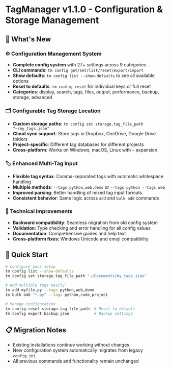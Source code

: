 # TagManager v1.1.0 - Configuration & Storage Management

## 🎯 What's New

### ⚙️ **Configuration Management System**

- **Complete config system** with 27+ settings across 9 categories
- **CLI commands**: `tm config get/set/list/reset/export/import`
- **Show defaults**: `tm config list --show-defaults` to see all available options
- **Reset to defaults**: `tm config reset` for individual keys or full reset
- **Categories**: display, search, tags, files, output, performance, backup, storage, advanced

### 🗂️ **Configurable Tag Storage Location**

- **Custom storage paths**: `tm config set storage.tag_file_path "~/my_tags.json"`
- **Cloud sync support**: Store tags in Dropbox, OneDrive, Google Drive folders
- **Project-specific**: Different tag databases for different projects
- **Cross-platform**: Works on Windows, macOS, Linux with `~` expansion

### 🏷️ **Enhanced Multi-Tag Input**

- **Flexible tag syntax**: Comma-separated tags with automatic whitespace handling
- **Multiple methods**: `--tags python,web,demo` or `--tags python --tags web`
- **Improved parsing**: Better handling of mixed tag input formats
- **Consistent behavior**: Same logic across `add` and `bulk add` commands

### 🔧 **Technical Improvements**

- **Backward compatibility**: Seamless migration from old config system
- **Validation**: Type checking and error handling for all config values
- **Documentation**: Comprehensive guides and help text
- **Cross-platform fixes**: Windows Unicode and emoji compatibility

## 🚀 **Quick Start**

```bash
# Configure your setup
tm config list --show-defaults
tm config set storage.tag_file_path "~/Documents/my_tags.json"

# Add multiple tags easily
tm add myfile.py --tags python,web,demo
tm bulk add "*.py" --tags python,code,project

# Manage configuration
tm config reset storage.tag_file_path  # Reset to default
tm config export backup.json           # Backup settings
```

## 📋 **Migration Notes**

- Existing installations continue working without changes
- New configuration system automatically migrates from legacy `config.ini`
- All previous commands and functionality remain unchanged
